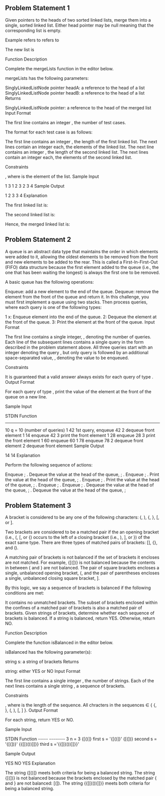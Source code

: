 ## Problem Statement 1

Given pointers to the heads of two sorted linked lists, merge them into a single, sorted linked list. Either head pointer may be null meaning that the corresponding list is empty.

Example
refers to
refers to

The new list is

Function Description

Complete the mergeLists function in the editor below.

mergeLists has the following parameters:

SinglyLinkedListNode pointer headA: a reference to the head of a list
SinglyLinkedListNode pointer headB: a reference to the head of a list
Returns

SinglyLinkedListNode pointer: a reference to the head of the merged list
Input Format

The first line contains an integer , the number of test cases.

The format for each test case is as follows:

The first line contains an integer , the length of the first linked list.
The next lines contain an integer each, the elements of the linked list.
The next line contains an integer , the length of the second linked list.
The next lines contain an integer each, the elements of the second linked list.

Constraints

, where is the element of the list.
Sample Input

1
3
1
2
3
2
3
4
Sample Output

1 2 3 3 4
Explanation

The first linked list is:

The second linked list is:

Hence, the merged linked list is:

## Problem Statement 2

A queue is an abstract data type that maintains the order in which elements were added to it, allowing the oldest elements to be removed from the front and new elements to be added to the rear. This is called a First-In-First-Out (FIFO) data structure because the first element added to the queue (i.e., the one that has been waiting the longest) is always the first one to be removed.

A basic queue has the following operations:

Enqueue: add a new element to the end of the queue.
Dequeue: remove the element from the front of the queue and return it.
In this challenge, you must first implement a queue using two stacks. Then process queries, where each query is one of the following types:

1 x: Enqueue element into the end of the queue.
2: Dequeue the element at the front of the queue.
3: Print the element at the front of the queue.
Input Format

The first line contains a single integer, , denoting the number of queries.
Each line of the subsequent lines contains a single query in the form described in the problem statement above. All three queries start with an integer denoting the query , but only query is followed by an additional space-separated value, , denoting the value to be enqueued.

Constraints

It is guaranteed that a valid answer always exists for each query of type .
Output Format

For each query of type , print the value of the element at the front of the queue on a new line.

Sample Input

STDIN Function

---

10 q = 10 (number of queries)
1 42 1st query, enqueue 42
2 dequeue front element
1 14 enqueue 42
3 print the front element
1 28 enqueue 28
3 print the front element
1 60 enqueue 60
1 78 enqueue 78
2 dequeue front element
2 dequeue front element
Sample Output

14
14
Explanation

Perform the following sequence of actions:

Enqueue ; .
Dequeue the value at the head of the queue, ; .
Enqueue ; .
Print the value at the head of the queue, ; .
Enqueue ; .
Print the value at the head of the queue, ; .
Enqueue ; .
Enqueue ; .
Dequeue the value at the head of the queue, ; .
Dequeue the value at the head of the queue, ;

## Problem Statement 3

A bracket is considered to be any one of the following characters: (, ), {, }, [, or ].

Two brackets are considered to be a matched pair if the an opening bracket (i.e., (, [, or {) occurs to the left of a closing bracket (i.e., ), ], or }) of the exact same type. There are three types of matched pairs of brackets: [], {}, and ().

A matching pair of brackets is not balanced if the set of brackets it encloses are not matched. For example, {[(])} is not balanced because the contents in between { and } are not balanced. The pair of square brackets encloses a single, unbalanced opening bracket, (, and the pair of parentheses encloses a single, unbalanced closing square bracket, ].

By this logic, we say a sequence of brackets is balanced if the following conditions are met:

It contains no unmatched brackets.
The subset of brackets enclosed within the confines of a matched pair of brackets is also a matched pair of brackets.
Given strings of brackets, determine whether each sequence of brackets is balanced. If a string is balanced, return YES. Otherwise, return NO.

Function Description

Complete the function isBalanced in the editor below.

isBalanced has the following parameter(s):

string s: a string of brackets
Returns

string: either YES or NO
Input Format

The first line contains a single integer , the number of strings.
Each of the next lines contains a single string , a sequence of brackets.

Constraints

, where is the length of the sequence.
All chracters in the sequences ∈ { {, }, (, ), [, ] }.
Output Format

For each string, return YES or NO.

Sample Input

STDIN Function ----- -------- 3 n = 3 {[()]} first s = '{[()]}' {[(])} second s = '{[(])}' {{[[(())]]}} third s ='{{[[(())]]}}'

Sample Output

YES
NO
YES
Explanation

The string {[()]} meets both criteria for being a balanced string.
The string {[(])} is not balanced because the brackets enclosed by the matched pair { and } are not balanced: [(]).
The string {{[[(())]]}} meets both criteria for being a balanced string.
